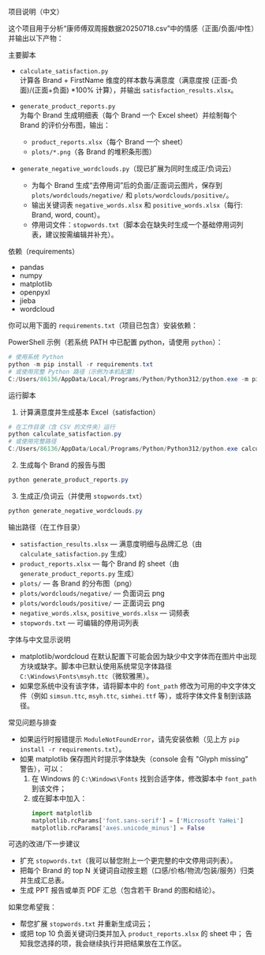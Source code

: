 项目说明（中文）

这个项目用于分析“康师傅双周报数据20250718.csv”中的情感（正面/负面/中性）并输出以下产物：

主要脚本
- `calculate_satisfaction.py`  
  计算各 Brand + FirstName 维度的样本数与满意度（满意度按 (正面-负面)/(正面+负面) *100% 计算），并输出 `satisfaction_results.xlsx`。

- `generate_product_reports.py`  
  为每个 Brand 生成明细表（每个 Brand 一个 Excel sheet）并绘制每个 Brand 的评价分布图，输出：
  - `product_reports.xlsx`（每个 Brand 一个 sheet）
  - `plots/*.png`（各 Brand 的堆积条形图）

- `generate_negative_wordclouds.py`（现已扩展为同时生成正/负词云）
  - 为每个 Brand 生成“去停用词”后的负面/正面词云图片，保存到 `plots/wordclouds/negative/` 和 `plots/wordclouds/positive/`。
  - 输出关键词表 `negative_words.xlsx` 和 `positive_words.xlsx`（每行: Brand, word, count）。
  - 停用词文件：`stopwords.txt`（脚本会在缺失时生成一个基础停用词列表，建议按需编辑并补充）。

依赖（requirements）
- pandas
- numpy
- matplotlib
- openpyxl
- jieba
- wordcloud

你可以用下面的 `requirements.txt`（项目已包含）安装依赖：

PowerShell 示例（若系统 PATH 中已配置 python，请使用 `python`）：

```powershell
# 使用系统 Python
python -m pip install -r requirements.txt
# 或使用完整 Python 路径（示例为本机配置）
C:/Users/86136/AppData/Local/Programs/Python/Python312/python.exe -m pip install -r requirements.txt
```

运行脚本

1) 计算满意度并生成基本 Excel（satisfaction）

```powershell
# 在工作目录（含 CSV 的文件夹）运行
python calculate_satisfaction.py
# 或使用完整路径
C:/Users/86136/AppData/Local/Programs/Python/Python312/python.exe calculate_satisfaction.py
```

2) 生成每个 Brand 的报告与图

```powershell
python generate_product_reports.py
```

3) 生成正/负词云（并使用 `stopwords.txt`）

```powershell
python generate_negative_wordclouds.py
```

输出路径（在工作目录）
- `satisfaction_results.xlsx` — 满意度明细与品牌汇总（由 `calculate_satisfaction.py` 生成）
- `product_reports.xlsx` — 每个 Brand 的 sheet（由 `generate_product_reports.py` 生成）
- `plots/` — 各 Brand 的分布图（png）
- `plots/wordclouds/negative/` — 负面词云 png
- `plots/wordclouds/positive/` — 正面词云 png
- `negative_words.xlsx`, `positive_words.xlsx` — 词频表
- `stopwords.txt` — 可编辑的停用词列表

字体与中文显示说明
- matplotlib/wordcloud 在默认配置下可能会因为缺少中文字体而在图片中出现方块或缺字。脚本中已默认使用系统常见字体路径 `C:\Windows\Fonts\msyh.ttc`（微软雅黑）。
- 如果您系统中没有该字体，请将脚本中的 `font_path` 修改为可用的中文字体文件（例如 `simsun.ttc`, `msyh.ttc`, `simhei.ttf` 等），或将字体文件复制到该路径。

常见问题与排查
- 如果运行时报错提示 `ModuleNotFoundError`，请先安装依赖（见上方 `pip install -r requirements.txt`）。
- 如果 matplotlib 保存图片时提示字体缺失（console 会有 "Glyph missing" 警告），可以：
  1. 在 Windows 的 `C:\Windows\Fonts` 找到合适字体，修改脚本中 `font_path` 到该文件；
  2. 或在脚本中加入：
     ```python
     import matplotlib
     matplotlib.rcParams['font.sans-serif'] = ['Microsoft YaHei']
     matplotlib.rcParams['axes.unicode_minus'] = False
     ```

可选的改进/下一步建议
- 扩充 `stopwords.txt`（我可以替您附上一个更完整的中文停用词列表）。
- 把每个 Brand 的 top N 关键词自动按主题（口感/价格/物流/包装/服务）归类并生成汇总表。
- 生成 PPT 报告或单页 PDF 汇总（包含若干 Brand 的图和结论）。

如果您希望我：
- 帮您扩展 `stopwords.txt` 并重新生成词云；
- 或把 top 10 负面关键词归类并加入 `product_reports.xlsx` 的 sheet 中；
告知我您选择的项，我会继续执行并把结果放在工作区。